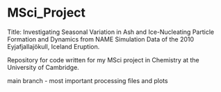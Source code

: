 # MSci_Project

Title: Investigating Seasonal Variation in Ash and Ice-Nucleating Particle Formation and Dynamics from NAME Simulation Data of the 2010 Eyjafjallajökull, Iceland Eruption.

Repository for code written for my MSci project in Chemistry at the University of Cambridge.

main branch - most important processing files and plots
